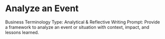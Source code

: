 # Analyze an Event

Business Terminology Type: Analytical & Reflective Writing
Prompt: Provide a framework to analyze an event or situation with context, impact, and lessons learned.